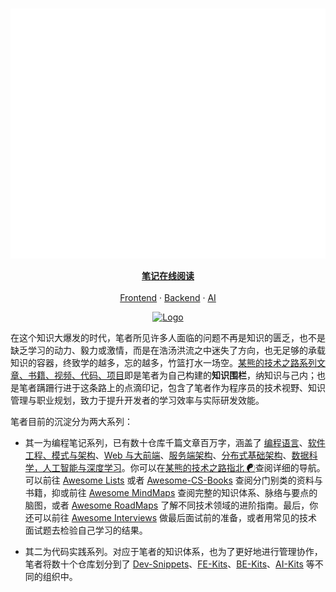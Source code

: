 <!-- PROJECT LOGO -->
<br />
<p align="center">
  <a href="https://github.com/wx-chevalier/repo">
    <img src="https://raw.githubusercontent.com/wx-chevalier/wx-chevalier/master/header.svg " alt="Logo" style="width: 100vw;height: 400px" />
  </a>

  <p align="center">
    <strong><a href="(https://ng-tech.icu/books/">笔记在线阅读</a></strong>
    <br />
    <br />
    <a href="https://github.com/wx-chevalier/repo">Frontend</a>
    ·
    <a href="https://github.com/wx-chevalier/repo/issues">Backend</a>
    ·
    <a href="https://github.com/wx-chevalier/repo/issues">AI</a>

  </p>

  <p align="center">
    <a href="https://github.com/wx-chevalier/repo">
        <img src="https://github-readme-stats.vercel.app/api?username=wx-chevalier" alt="Logo" style="width: 100vw;height: 400px" />
    </a>
  </p>
</p>

在这个知识大爆发的时代，笔者所见许多人面临的问题不再是知识的匮乏，也不是缺乏学习的动力、毅力或激情，而是在浩汤洪流之中迷失了方向，也无足够的承载知识的容器，终致学的越多，忘的越多，竹篮打水一场空。[某熊的技术之路系列文章、书籍、视频、代码、项目](https://github.com/wx-chevalier)即是笔者为自己构建的**知识围栏**，纳知识与己内；也是笔者蹒跚行进于这条路上的点滴印记，包含了笔者作为程序员的技术视野、知识管理与职业规划，致力于提升开发者的学习效率与实际研发效能。

笔者目前的沉淀分为两大系列：

- 其一为编程笔记系列，已有数十仓库千篇文章百万字，涵盖了 [编程语言]()、[软件工程、模式与架构]()、[Web 与大前端]()、[服务端架构]()、[分布式基础架构]()、[数据科学，人工智能与深度学习]()。你可以在[某熊的技术之路指北 ☯](https://github.com/wx-chevalier/Developer-Zero-To-Mastery)查阅详细的导航。可以前往 [Awesome Lists](https://ngte-al.gitbook.io/i/) 或者 [Awesome-CS-Books](https://github.com/wx-chevalier/Awesome-CS-Books) 查阅分门别类的资料与书籍，抑或前往 [Awesome MindMaps](https://github.com/wx-chevalier/Awesome-MindMaps) 查阅完整的知识体系、脉络与要点的脑图，或者 [Awesome RoadMaps](https://github.com/wx-chevalier/Awesome-RoadMaps) 了解不同技术领域的进阶指南。最后，你还可以前往 [Awesome Interviews](https://github.com/wx-chevalier/Awesome-Interviews) 做最后面试前的准备，或者用常见的技术面试题去检验自己学习的结果。

- 其二为代码实践系列。对应于笔者的知识体系，也为了更好地进行管理协作，笔者将数十个仓库划分到了 [Dev-Snippets](https://github.com/Dev-Snippets)、[FE-Kits](https://github.com/FE-Kits)、[BE-Kits](https://github.com/BE-Kits)、[AI-Kits](https://github.com/AI-Kits) 等不同的组织中。
